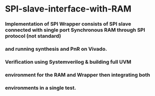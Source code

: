 # SPI-slave-interface-with-RAM
### Implementation of SPI Wrapper consists of SPI slave connected with single port Synchronous RAM through SPI protocol (not standard)
### and running synthesis and PnR on Vivado.
### Verification using Systemverilog & building full UVM
### environment for the RAM and Wrapper then integrating both 
### environments in a single test.   
